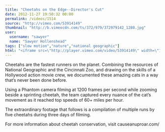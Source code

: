 ```yaml
---
title: "Cheetahs on the Edge--Director's Cut"
date: 2012-11-27 19:50:32 00:00
permalink: /videos/1514
source: "http://vimeo.com/53914149"
thumbnail: "http://b.vimeocdn.com/ts/372/979/372979142_1280.jpg"
user:
  username: "sawyer"
  name: "Sawyer Hollenshead"
tags: ["slow motion","nature","national geographic"]
html: "<iframe src=\"http://player.vimeo.com/video/53914149\" width=\"1920\" height=\"1080\" frameborder=\"0\" webkitAllowFullScreen mozallowfullscreen allowFullScreen></iframe>"
---
```


Cheetahs are the fastest runners on the planet. Combining the resources of National Geographic and the Cincinnati Zoo, and drawing on the skills of a Hollywood action movie crew, we documented these amazing cats in a way that’s never been done before.

Using a Phantom camera filming at 1200 frames per second while zooming beside a sprinting cheetah, the team captured every nuance of the cat’s movement as it reached top speeds of 60+ miles per hour.

The extraordinary footage that follows is a compilation of multiple runs by five cheetahs during three days of filming.

For more information about cheetah conservation, visit causeanuproar.com/